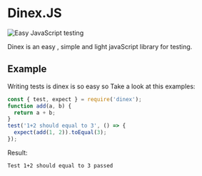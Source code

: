 # Dinex.JS

![Easy JavaScript testing](https://user-images.githubusercontent.com/74927578/143604381-1b00245e-436f-452b-b22c-555e9cb09efe.png)

Dinex is an easy , simple and light javaScript library for testing.

## Example

Writing tests is dinex is so easy so Take a look at this examples:

```js
const { test, expect } = require('dinex');
function add(a, b) {
  return a + b;
}
test('1+2 should equal to 3', () => {
  expect(add(1, 2)).toEqual(3);
});
```

Result:

```
Test 1+2 should equal to 3 passed
```

